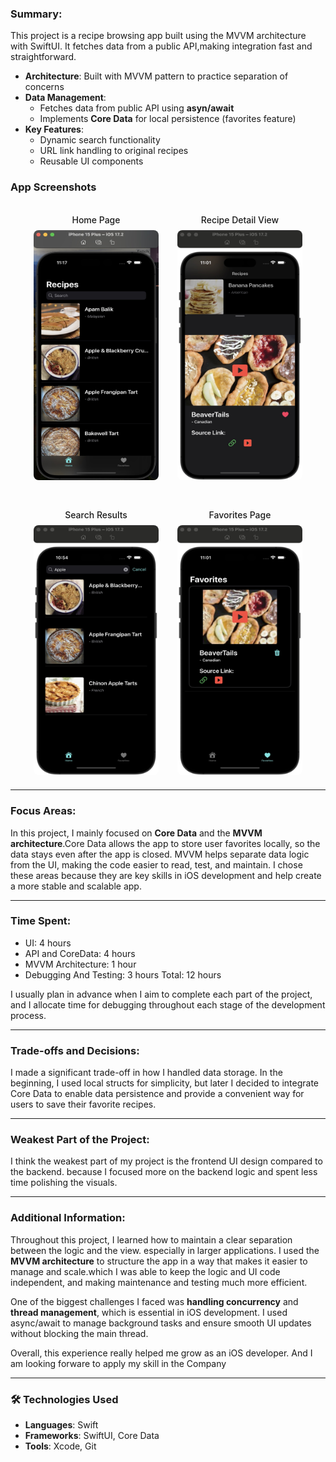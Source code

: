### Summary:

This project is a recipe browsing app built using the MVVM architecture with SwiftUI. It fetches data from a public
API,making integration fast and straightforward.


- **Architecture**: Built with MVVM pattern to practice separation of concerns
- **Data Management**: 
  - Fetches data from public API using **asyn/await**
  - Implements **Core Data** for local persistence (favorites feature)
- **Key Features**:
  - Dynamic search functionality
  - URL link handling to original recipes
  - Reusable UI components

### App Screenshots

<div style="display: flex; flex-wrap: wrap; justify-content: center; gap: 30px; margin: 20px 0;">

<div style="text-align: center;">
  <p style="margin-bottom: 8px; font-weight: 500;">Home Page</p>
  <img src="Screenshots/homePage.jpg" width="200" height="400" style="border-radius: 8px; "/>
</div>


<div style="text-align: center;">
  <p style="margin-bottom: 8px; font-weight: 500;">Recipe Detail View</p>
  <img src="Screenshots/DetailView.jpg" width="200" height="400" style="border-radius: 8px; "/>
</div>


<div style="text-align: center;">
  <p style="margin-bottom: 8px; font-weight: 500;">Search Results</p>
  <img src="Screenshots/SearchResult.jpg" width="200" height="400" style="border-radius: 8px; "/>
</div>


<div style="text-align: center;">
  <p style="margin-bottom: 8px; font-weight: 500;">Favorites Page</p>
  <img src="Screenshots/FavoritesPage.jpg" width="200" height="400" style="border-radius: 8px;"/>
</div>


</div>

---

### Focus Areas: 

In this project, I mainly focused on **Core Data** and the **MVVM architecture**.Core Data allows the app to store user
favorites locally, so the data stays even after the app is closed. MVVM helps separate data logic from the UI, making the
code easier to read, test, and maintain. I chose these areas because they are key skills in iOS development and help create
a more stable and scalable app.

---
    

### Time Spent:

- UI: 4 hours
- API and CoreData: 4 hours
- MVVM Architecture: 1 hour
- Debugging And Testing: 3 hours
Total: 12 hours

I usually plan in advance when I aim to complete each part of the project, and I allocate time for debugging throughout
each stage of the development process.

---

### Trade-offs and Decisions: 

I made a significant trade-off in how I handled data storage. In the beginning, I used local structs for simplicity, but
later I decided to integrate Core Data to enable data persistence and provide a convenient way for users to save their
favorite recipes.

---

### Weakest Part of the Project: 


I think the weakest part of my project is the frontend UI design compared to the backend. because I focused more on the
backend logic and spent less time polishing the visuals. 

---

### Additional Information: 
    
Throughout this project, I learned how to maintain a clear separation between the logic and the view. especially in larger
applications. I used the **MVVM architecture** to structure the app in a way that makes it easier to manage and scale.which
I was able to keep the logic and UI code independent, and making maintenance and testing much more efficient.
  
One of the biggest challenges I faced was **handling concurrency** and **thread management**, which is essential in iOS
development.  I used async/await to manage background tasks and ensure smooth UI updates without blocking the main thread.
 
Overall, this experience really helped me grow as an iOS developer. And I am looking forware to apply my skill in the Company

---


### 🛠️ Technologies Used  
- **Languages**: Swift  
- **Frameworks**: SwiftUI, Core Data  
- **Tools**: Xcode, Git  
